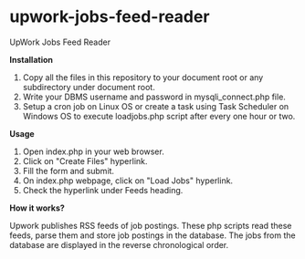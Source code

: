 # upwork-jobs-feed-reader
UpWork Jobs Feed Reader

**Installation**

1. Copy all the files in this repository to your document root or any subdirectory under document root.
2. Write your DBMS username and password in mysqli_connect.php file.
3. Setup a cron job on Linux OS or create a task using Task Scheduler on Windows OS to execute loadjobs.php script after every one hour or two.

**Usage**

1. Open index.php in your web browser.
2. Click on "Create Files" hyperlink.
3. Fill the form and submit.
4. On index.php webpage, click on "Load Jobs" hyperlink.
5. Check the hyperlink under Feeds heading.
    
**How it works?**

Upwork publishes RSS feeds of job postings. These php scripts read these feeds, parse them and store job postings in the database. The jobs from the database are displayed in the reverse chronological order.
